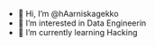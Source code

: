 - 👋 Hi, I’m @hAarniskagekko
- 👀 I’m interested in Data Engineerin
- 🌱 I’m currently learning Hacking

<!---
hAarniskagekko/hAarniskagekko is a ✨ special ✨ repository because its `README.md` (this file) appears on your GitHub profile.
You can click the Preview link to take a look at your changes.
--->
